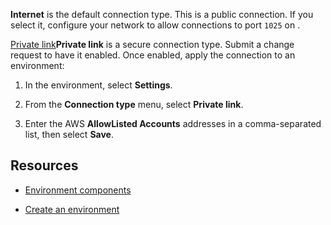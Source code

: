 **Internet** is the default connection type. This is a public connection. If you select it, configure your network to allow connections to port `1025` on <public-ip>.

[Private link](swo1689789993137.md)**Private link** is a secure connection type. Submit a change request to have it enabled. Once enabled, apply the connection to an environment:

1.  In the environment, select **Settings**.


1.  From the **Connection type** menu, select **Private link**.


1.  Enter the AWS **AllowListed Accounts** addresses in a comma-separated list, then select **Save**.


## Resources


-   [Environment components](ghy1689789991514.md)


-   [Create an environment](gpb1689789991266.md)



